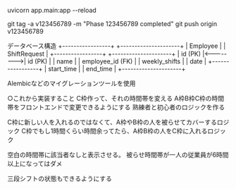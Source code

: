 uvicorn app.main:app --reload

git tag -a v123456789 -m "Phase 123456789 completed"
git push origin v123456789

データベース構造
+-----------------+          +---------------------+
|   Employee      |          |   ShiftRequest      |
+-----------------+          +---------------------+
| id (PK)         |<-------->| id (PK)             |
| name            |          | employee_id (FK)    |
| weekly_shifts   |          | date                |
+-----------------+          | start_time          |
                             | end_time            |
                             +---------------------+


Alembicなどのマイグレーションツールを使用


○これから実装すること
C枠作って、それの時間帯を変える
A枠B枠C枠の時間帯をフロントエンドで変更できるようにする
熟練者と初心者のロジックを作る


C枠に新しい人を入れるのではなくて、A枠やB枠の人を被らせてカバーするロジック
C枠でもし1時間くらい時間余ってたら、A枠B枠の人をC枠に入れるロジック


空白の時間帯に該当者なしと表示させる。
被らせ時間帯が一人の従業員が6時間以上になってはダメ

三段シフトの状態もできるようにする
